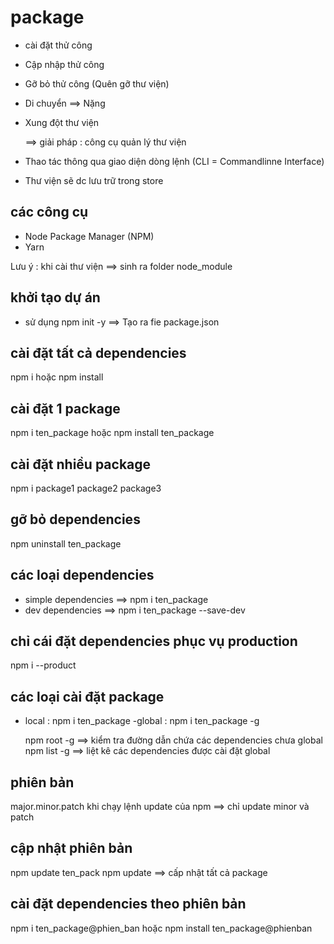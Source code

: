 # package

- cài đặt thử công
- Cập nhập thử công
- Gỡ bỏ thử công (Quên gỡ thư viện)
- Di chuyển ==> Nặng
- Xung đột thư viện

  ==> giải pháp : công cụ quản lý thư viện

- Thao tác thông qua giao diện dòng lệnh (CLI = Commandlinne Interface)
- Thư viện sẽ dc lưu trữ trong store

## các công cụ

- Node Package Manager (NPM)
- Yarn

Lưu ý : khi cài thư viện ==> sinh ra folder node_module

## khởi tạo dự án

- sử dụng npm init -y ==> Tạo ra fie package.json

## cài đặt tất cả dependencies

npm i hoặc npm install

## cài đặt 1 package

npm i ten_package hoặc npm install ten_package

## cài đặt nhiều package

npm i package1 package2 package3

## gỡ bỏ dependencies

npm uninstall ten_package

## các loại dependencies

- simple dependencies ==> npm i ten_package
- dev dependencies ==> npm i ten_package --save-dev

## chỉ cái đặt dependencies phục vụ production

npm i --product

## các loại cài đặt package

- local : npm i ten_package
  -global : npm i ten_package -g

  npm root -g ==> kiểm tra đường dẫn chứa các dependencies chưa global
  npm list -g ==> liệt kê các dependencies được cài đặt global

## phiên bản

major.minor.patch
khi chạy lệnh update của npm ==> chỉ update minor và patch

## cập nhật phiên bản

npm update ten_pack
npm update ==> cấp nhật tất cả package

## cài đặt dependencies theo phiên bản

npm i ten_package@phien_ban hoặc npm install ten_package@phienban

##
